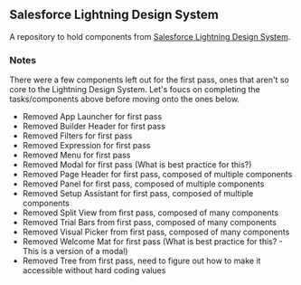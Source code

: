 ## Salesforce Lightning Design System

A repository to hold components from [Salesforce Lightning Design System](https://react.lightningdesignsystem.com/).

### Notes

There were a few components left out for the first pass, ones that aren't so core to the Lightning Design System. Let's foucs on completing the tasks/components above before moving onto the ones below.

- Removed App Launcher for first pass
- Removed Builder Header for first pass
- Removed Filters for first pass
- Removed Expression for first pass
- Removed Menu for first pass
- Removed Modal for first pass (What is best practice for this?)
- Removed Page Header for first pass, composed of multiple components
- Removed Panel for first pass, composed of multiple components
- Removed Setup Assistant for first pass, composed of multiple components
- Removed Split View from first pass, composed of many components
- Removed Trial Bars from first pass, composed of many components
- Removed Visual Picker from first pass, composed of many components
- Removed Welcome Mat for first pass (What is best practice for this? - This is a version of a modal)
- Removed Tree from first pass, need to figure out how to make it accessible without hard coding values
